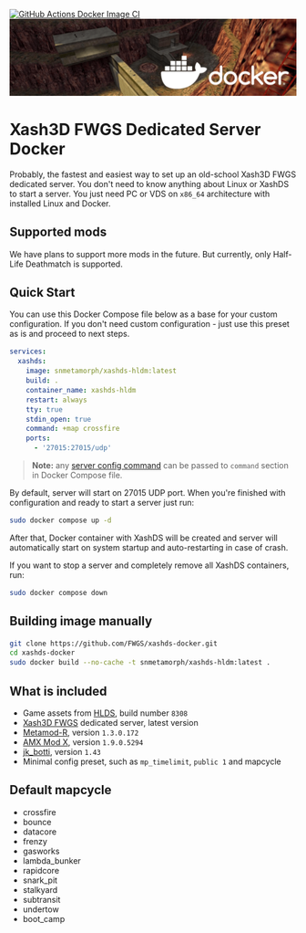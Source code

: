 [![GitHub Actions Docker Image CI](https://github.com/FWGS/xashds-docker/workflows/Docker%20Image%20CI/badge.svg)](https://github.com/FWGS/xashds-docker/actions)
![banner](banner.png)

# Xash3D FWGS Dedicated Server Docker
Probably, the fastest and easiest way to set up an old-school Xash3D FWGS dedicated server. You don't need to know anything about Linux or XashDS to start a server. You just need PC or VDS on `x86_64` architecture with installed Linux and Docker.

## Supported mods
We have plans to support more mods in the future. But currently, only Half-Life Deathmatch is supported.

## Quick Start
You can use this Docker Compose file below as a base for your custom configuration. If you don't need custom configuration - just use this preset as is and proceed to next steps.

```yaml
services:
  xashds:
    image: snmetamorph/xashds-hldm:latest
    build: .
    container_name: xashds-hldm
    restart: always
    tty: true
    stdin_open: true
    command: +map crossfire
    ports:
      - '27015:27015/udp'
```

> **Note:** any [server config command](http://sr-team.clan.su/K_stat/hlcommandsfull.html)
  can be passed to `command` section in Docker Compose file. 

By default, server will start on 27015 UDP port. When you're finished with configuration and ready to start a server just run:

```bash
sudo docker compose up -d
```

After that, Docker container with XashDS will be created and server will automatically start on system startup and auto-restarting in case of crash.

If you want to stop a server and completely remove all XashDS containers, run:
```bash
sudo docker compose down
```
## Building image manually

```bash
git clone https://github.com/FWGS/xashds-docker.git
cd xashds-docker
sudo docker build --no-cache -t snmetamorph/xashds-hldm:latest .
```

## What is included
* Game assets from [HLDS](https://github.com/DevilBoy-eXe/hlds), build number `8308`
* [Xash3D FWGS](https://github.com/FWGS/xash3d-fwgs) dedicated server, latest version
* [Metamod-R](https://github.com/rehlds/Metamod-R), version `1.3.0.172`
* [AMX Mod X](https://github.com/alliedmodders/amxmodx), version `1.9.0.5294`
* [jk_botti](https://github.com/Bots-United/jk_botti), version `1.43`
* Minimal config preset, such as `mp_timelimit`, `public 1` and mapcycle

## Default mapcycle
* crossfire
* bounce
* datacore
* frenzy
* gasworks
* lambda_bunker
* rapidcore
* snark_pit
* stalkyard
* subtransit
* undertow
* boot_camp
